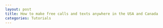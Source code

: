 ```yaml
---
layout: post
title: How to make free calls and texts anywhere in the USA and Canada
categories: Tutorials
---
```

